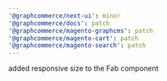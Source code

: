 ```yaml
---
'@graphcommerce/next-ui': minor
'@graphcommerce/docs': patch
'@graphcommerce/magento-graphcms': patch
'@graphcommerce/magento-cart': patch
'@graphcommerce/magento-search': patch
---
```


added responsive size to the Fab component
